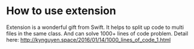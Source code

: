 # How to use extension
Extension is a wonderful gift from Swift. It helps to split up code to multi files in the same class. And can solve 1000+ lines of code problem. Detail here: http://kynguyen.space/2016/01/14/1000_lines_of_code_1.html

